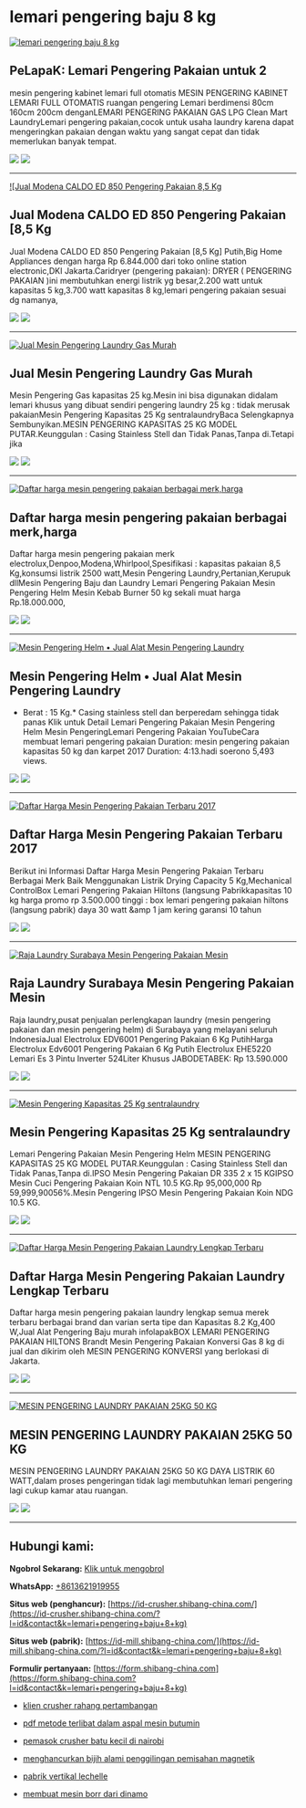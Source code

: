 # lemari pengering baju 8 kg

<a href="https://swt.shibang-china.com/?l=id&img&k=lemari+pengering+baju+8+kg" target="_blank">![lemari pengering baju 8 kg](http://static.shibang-china.com/all-800x300/412.jpg)</a>

## PeLapaK: Lemari Pengering Pakaian untuk 2
mesin pengering kabinet lemari full otomatis MESIN PENGERING KABINET LEMARI FULL OTOMATIS ruangan pengering Lemari berdimensi 80cm 160cm 200cm denganLEMARI PENGERING PAKAIAN GAS LPG Clean Mart LaundryLemari pengering pakaian,cocok untuk usaha laundry karena dapat mengeringkan pakaian dengan waktu yang sangat cepat dan tidak memerlukan banyak tempat.


<a href="https://whatsapp.shibangsoft.com/WhatsApp.php" target="_blank" title="WhatsApp">![](http://static.shibang-china.com/icon/whatsapp.png)</a> <a href="https://swt.shibang-china.com/?l=id&icon&k=lemari+pengering+baju+8+kg" target="_blank">![](http://static.shibang-china.com/icon/chat-id.png)</a>

---

<a href="https://swt.shibang-china.com/?l=id&img&k=lemari+pengering+baju+8+kg" target="_blank">![Jual Modena CALDO ED 850 Pengering Pakaian [8,5 Kg](http://static.shibang-china.com/all-800x300/1137.jpg)</a>

## Jual Modena CALDO ED 850 Pengering Pakaian [8,5 Kg
Jual Modena CALDO ED 850 Pengering Pakaian [8,5 Kg] Putih,Big Home Appliances dengan harga Rp 6.844.000 dari toko online station electronic,DKI Jakarta.Caridryer (pengering pakaian): DRYER ( PENGERING PAKAIAN )ini membutuhkan energi listrik yg besar,2.200 watt untuk kapasitas 5 kg,3.700 watt kapasitas 8 kg,lemari pengering pakaian sesuai dg namanya,


<a href="https://whatsapp.shibangsoft.com/WhatsApp.php" target="_blank" title="WhatsApp">![](http://static.shibang-china.com/icon/whatsapp.png)</a> <a href="https://swt.shibang-china.com/?l=id&icon&k=lemari+pengering+baju+8+kg" target="_blank">![](http://static.shibang-china.com/icon/chat-id.png)</a>

---

<a href="https://swt.shibang-china.com/?l=id&img&k=lemari+pengering+baju+8+kg" target="_blank">![Jual Mesin Pengering Laundry Gas Murah](http://static.shibang-china.com/all-800x300/1009.jpg)</a>

## Jual Mesin Pengering Laundry Gas Murah
Mesin Pengering Gas kapasitas 25 kg.Mesin ini bisa digunakan didalam lemari khusus yang dibuat sendiri pengering laundry 25 kg : tidak merusak pakaianMesin Pengering Kapasitas 25 Kg sentralaundryBaca Selengkapnya Sembunyikan.MESIN PENGERING KAPASITAS 25 KG MODEL PUTAR.Keunggulan : Casing Stainless Stell dan Tidak Panas,Tanpa di.Tetapi jika


<a href="https://whatsapp.shibangsoft.com/WhatsApp.php" target="_blank" title="WhatsApp">![](http://static.shibang-china.com/icon/whatsapp.png)</a> <a href="https://swt.shibang-china.com/?l=id&icon&k=lemari+pengering+baju+8+kg" target="_blank">![](http://static.shibang-china.com/icon/chat-id.png)</a>

---

<a href="https://swt.shibang-china.com/?l=id&img&k=lemari+pengering+baju+8+kg" target="_blank">![Daftar harga mesin pengering pakaian berbagai merk,harga](http://static.shibang-china.com/all-800x300/1316.jpg)</a>

## Daftar harga mesin pengering pakaian berbagai merk,harga
Daftar harga mesin pengering pakaian merk electrolux,Denpoo,Modena,Whirlpool,Spesifikasi : kapasitas pakaian 8,5 Kg,konsumsi listrik 2500 watt,Mesin Pengering Laundry,Pertanian,Kerupuk dllMesin Pengering Baju dan Laundry Lemari Pengering Pakaian Mesin Pengering Helm Mesin Kebab Burner 50 kg sekali muat harga Rp.18.000.000,


<a href="https://whatsapp.shibangsoft.com/WhatsApp.php" target="_blank" title="WhatsApp">![](http://static.shibang-china.com/icon/whatsapp.png)</a> <a href="https://swt.shibang-china.com/?l=id&icon&k=lemari+pengering+baju+8+kg" target="_blank">![](http://static.shibang-china.com/icon/chat-id.png)</a>

---

<a href="https://swt.shibang-china.com/?l=id&img&k=lemari+pengering+baju+8+kg" target="_blank">![Mesin Pengering Helm • Jual Alat Mesin Pengering Laundry](http://static.shibang-china.com/all-800x300/1055.jpg)</a>

## Mesin Pengering Helm • Jual Alat Mesin Pengering Laundry
* Berat : 15 Kg.* Casing stainless stell dan berperedam sehingga tidak panas Klik untuk Detail Lemari Pengering Pakaian Mesin Pengering Helm Mesin PengeringLemari Pengering Pakaian YouTubeCara membuat lemari pengering pakaian Duration: mesin pengering pakaian kapasitas 50 kg dan karpet 2017 Duration: 4:13.hadi soerono 5,493 views.


<a href="https://whatsapp.shibangsoft.com/WhatsApp.php" target="_blank" title="WhatsApp">![](http://static.shibang-china.com/icon/whatsapp.png)</a> <a href="https://swt.shibang-china.com/?l=id&icon&k=lemari+pengering+baju+8+kg" target="_blank">![](http://static.shibang-china.com/icon/chat-id.png)</a>

---

<a href="https://swt.shibang-china.com/?l=id&img&k=lemari+pengering+baju+8+kg" target="_blank">![Daftar Harga Mesin Pengering Pakaian Terbaru 2017](http://static.shibang-china.com/all-800x300/1494.jpg)</a>

## Daftar Harga Mesin Pengering Pakaian Terbaru 2017
Berikut ini Informasi Daftar Harga Mesin Pengering Pakaian Terbaru Berbagai Merk Baik Menggunakan Listrik Drying Capacity 5 Kg,Mechanical ControlBox Lemari Pengering Pakaian Hiltons (langsung Pabrikkapasitas 10 kg harga promo rp 3.500.000 tinggi : box lemari pengering pakaian hiltons (langsung pabrik) daya 30 watt &amp 1 jam kering garansi 10 tahun


<a href="https://whatsapp.shibangsoft.com/WhatsApp.php" target="_blank" title="WhatsApp">![](http://static.shibang-china.com/icon/whatsapp.png)</a> <a href="https://swt.shibang-china.com/?l=id&icon&k=lemari+pengering+baju+8+kg" target="_blank">![](http://static.shibang-china.com/icon/chat-id.png)</a>

---

<a href="https://swt.shibang-china.com/?l=id&img&k=lemari+pengering+baju+8+kg" target="_blank">![Raja Laundry Surabaya Mesin Pengering Pakaian Mesin](http://static.shibang-china.com/all-800x300/430.jpg)</a>

## Raja Laundry Surabaya Mesin Pengering Pakaian Mesin
Raja laundry,pusat penjualan perlengkapan laundry (mesin pengering pakaian dan mesin pengering helm) di Surabaya yang melayani seluruh IndonesiaJual Electrolux EDV6001 Pengering Pakaian 6 Kg PutihHarga Electrolux Edv6001 Pengering Pakaian 6 Kg Putih Electrolux EHE5220 Lemari Es 3 Pintu Inverter 524Liter Khusus JABODETABEK: Rp 13.590.000


<a href="https://whatsapp.shibangsoft.com/WhatsApp.php" target="_blank" title="WhatsApp">![](http://static.shibang-china.com/icon/whatsapp.png)</a> <a href="https://swt.shibang-china.com/?l=id&icon&k=lemari+pengering+baju+8+kg" target="_blank">![](http://static.shibang-china.com/icon/chat-id.png)</a>

---

<a href="https://swt.shibang-china.com/?l=id&img&k=lemari+pengering+baju+8+kg" target="_blank">![Mesin Pengering Kapasitas 25 Kg sentralaundry](http://static.shibang-china.com/all-800x300/1336.jpg)</a>

## Mesin Pengering Kapasitas 25 Kg sentralaundry
Lemari Pengering Pakaian Mesin Pengering Helm MESIN PENGERING KAPASITAS 25 KG MODEL PUTAR.Keunggulan : Casing Stainless Stell dan Tidak Panas,Tanpa di.IPSO Mesin Pengering Pakaian DR 335 2 x 15 KGIPSO Mesin Cuci Pengering Pakaian Koin NTL 10.5 KG.Rp 95,000,000 Rp 59,999,90056%.Mesin Pengering IPSO Mesin Pengering Pakaian Koin NDG 10.5 KG.


<a href="https://whatsapp.shibangsoft.com/WhatsApp.php" target="_blank" title="WhatsApp">![](http://static.shibang-china.com/icon/whatsapp.png)</a> <a href="https://swt.shibang-china.com/?l=id&icon&k=lemari+pengering+baju+8+kg" target="_blank">![](http://static.shibang-china.com/icon/chat-id.png)</a>

---

<a href="https://swt.shibang-china.com/?l=id&img&k=lemari+pengering+baju+8+kg" target="_blank">![Daftar Harga Mesin Pengering Pakaian Laundry Lengkap Terbaru](http://static.shibang-china.com/all-800x300/593.jpg)</a>

## Daftar Harga Mesin Pengering Pakaian Laundry Lengkap Terbaru
Daftar harga mesin pengering pakaian laundry lengkap semua merek terbaru berbagai brand dan varian serta tipe dan Kapasitas 8.2 Kg,400 W,Jual Alat Pengering Baju murah infolapakBOX LEMARI PENGERING PAKAIAN HILTONS Brandt Mesin Pengering Pakaian Konversi Gas 8 kg di jual dan dikirim oleh MESIN PENGERING KONVERSI yang berlokasi di Jakarta.


<a href="https://whatsapp.shibangsoft.com/WhatsApp.php" target="_blank" title="WhatsApp">![](http://static.shibang-china.com/icon/whatsapp.png)</a> <a href="https://swt.shibang-china.com/?l=id&icon&k=lemari+pengering+baju+8+kg" target="_blank">![](http://static.shibang-china.com/icon/chat-id.png)</a>

---

<a href="https://swt.shibang-china.com/?l=id&img&k=lemari+pengering+baju+8+kg" target="_blank">![MESIN PENGERING LAUNDRY PAKAIAN 25KG 50 KG](http://static.shibang-china.com/all-800x300/1367.jpg)</a>

## MESIN PENGERING LAUNDRY PAKAIAN 25KG 50 KG
MESIN PENGERING LAUNDRY PAKAIAN 25KG 50 KG DAYA LISTRIK 60 WATT,dalam proses pengeringan tidak lagi membutuhkan lemari pengering lagi cukup kamar atau ruangan.

<a href="https://whatsapp.shibangsoft.com/WhatsApp.php" target="_blank" title="WhatsApp">![](http://static.shibang-china.com/icon/whatsapp.png)</a> <a href="https://swt.shibang-china.com/?l=id&icon&k=lemari+pengering+baju+8+kg" target="_blank">![](http://static.shibang-china.com/icon/chat-id.png)</a>

---
## Hubungi kami:

**Ngobrol Sekarang:** [Klik untuk mengobrol](https://swt.shibang-china.com?l=id&contact&k=lemari+pengering+baju+8+kg)

**WhatsApp:**  [+8613621919955](https://whatsapp.shibangsoft.com/WhatsApp.php)

**Situs web (penghancur):** [https://id-crusher.shibang-china.com/](https://id-crusher.shibang-china.com/?l=id&contact&k=lemari+pengering+baju+8+kg)

**Situs web (pabrik):** [https://id-mill.shibang-china.com/](https://id-mill.shibang-china.com/?l=id&contact&k=lemari+pengering+baju+8+kg)

**Formulir pertanyaan:** [https://form.shibang-china.com](https://form.shibang-china.com?l=id&contact&k=lemari+pengering+baju+8+kg)

* [klien crusher rahang pertambangan](../49/klien%20crusher%20rahang%20pertambangan.md)

* [pdf metode terlibat dalam aspal mesin butumin](../46/pdf%20metode%20terlibat%20dalam%20aspal%20mesin%20butumin.md)

* [pemasok crusher batu kecil di nairobi](../50/pemasok%20crusher%20batu%20kecil%20di%20nairobi.md)

* [menghancurkan bijih alami penggilingan pemisahan magnetik](../45/menghancurkan%20bijih%20alami%20penggilingan%20pemisahan%20magnetik.md)

* [pabrik vertikal lechelle](../50/pabrik%20vertikal%20lechelle.md)

* [membuat mesin borr dari dinamo](../45/membuat%20mesin%20borr%20dari%20dinamo.md)